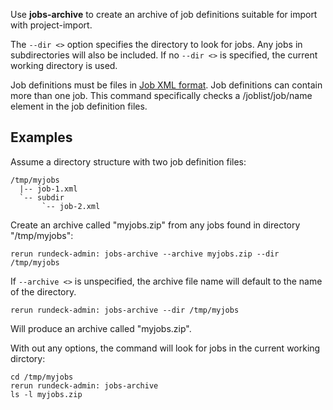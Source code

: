 Use **jobs-archive** to create an archive of job definitions suitable for import with project-import.

The `--dir <>` option specifies the directory to look for jobs. Any jobs in subdirectories
will also be included.
If no `--dir <>` is specified, the current working directory is used.    

Job definitions must be files in [Job XML format](http://rundeck.org/docs/manpages/man5/job-v20.html). Job definitions can contain more than one job. This command specifically checks
a /joblist/job/name element in the job definition files.


Examples
--------
Assume a directory structure with two job definition files:

    /tmp/myjobs
      |-- job-1.xml
      `-- subdir
           `-- job-2.xml

Create an archive called "myjobs.zip" from any jobs found in directory "/tmp/myjobs":

    rerun rundeck-admin: jobs-archive --archive myjobs.zip --dir /tmp/myjobs

If `--archive <>` is unspecified, the archive file name will default to the name of the directory.

    rerun rundeck-admin: jobs-archive --dir /tmp/myjobs

Will produce an archive called "myjobs.zip".

With out any options, the command will look for jobs in the current working dirctory:

    cd /tmp/myjobs
    rerun rundeck-admin: jobs-archive 
    ls -l myjobs.zip
